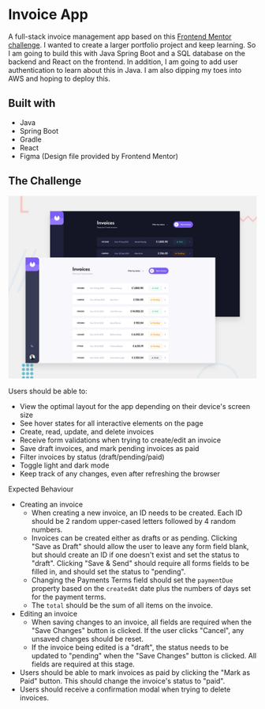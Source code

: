 # Invoice App

A full-stack invoice management app based on this 
[Frontend Mentor challenge](https://www.frontendmentor.io/challenges/invoice-app-i7KaLTQjl). I wanted to create a larger portfolio project and keep learning. So I am going to 
build this with Java Spring Boot and a SQL database on the backend and React on the frontend. In addition, I am going to 
add user authentication to learn about this in Java. I am also dipping my toes into AWS and hoping to deploy this. 

## Built with

- Java
- Spring Boot
- Gradle
- React
- Figma (Design file provided by Frontend Mentor)

## The Challenge

![app preview](./images/preview.jpg)

Users should be able to:

- View the optimal layout for the app depending on their device's screen size
- See hover states for all interactive elements on the page
- Create, read, update, and delete invoices
- Receive form validations when trying to create/edit an invoice
- Save draft invoices, and mark pending invoices as paid
- Filter invoices by status (draft/pending/paid)
- Toggle light and dark mode
- Keep track of any changes, even after refreshing the browser

Expected Behaviour

- Creating an invoice
    - When creating a new invoice, an ID needs to be created. Each ID should be 2 random upper-cased letters followed by 4 random numbers.
    - Invoices can be created either as drafts or as pending. Clicking "Save as Draft" should allow the user to leave any form field blank, but should create an ID if one doesn't exist and set the status to "draft". Clicking "Save & Send" should require all forms fields to be filled in, and should set the status to "pending".
    - Changing the Payments Terms field should set the `paymentDue` property based on the `createdAt` date plus the numbers of days set for the payment terms.
    - The `total` should be the sum of all items on the invoice.
- Editing an invoice
    - When saving changes to an invoice, all fields are required when the "Save Changes" button is clicked. If the user clicks "Cancel", any unsaved changes should be reset.
    - If the invoice being edited is a "draft", the status needs to be updated to "pending" when the "Save Changes" button is clicked. All fields are required at this stage.
- Users should be able to mark invoices as paid by clicking the "Mark as Paid" button. This should change the invoice's status to "paid".
- Users should receive a confirmation modal when trying to delete invoices.